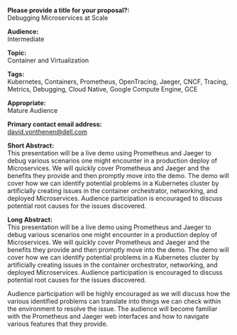 **Please provide a title for your proposal?:**  
Debugging Microservices at Scale

**Audience:**  
Intermediate

**Topic:**  
Container and Virtualization

**Tags:**  
Kubernetes, Containers, Prometheus, OpenTracing, Jaeger, CNCF, Tracing, Metrics, Debugging, Cloud Native, Google Compute Engine, GCE

**Appropriate:**  
Mature Audience

**Primary contact email address:**  
david.vonthenen@dell.com

**Short Abstract:**  
This presentation will be a live demo using Prometheus and Jaeger to debug various scenarios one might encounter in a production deploy of Microservices. We will quickly cover Prometheus and Jaeger and the benefits they provide and then promptly move into the demo. The demo will cover how we can identify potential problems in a Kubernetes cluster by artificially creating issues in the container orchestrator, networking, and deployed Microservices. Audience participation is encouraged to discuss potential root causes for the issues discovered.

**Long Abstract:**  
This presentation will be a live demo using Prometheus and Jaeger to debug various scenarios one might encounter in a production deploy of Microservices. We will quickly cover Prometheus and Jaeger and the benefits they provide and then promptly move into the demo. The demo will cover how we can identify potential problems in a Kubernetes cluster by artificially creating issues in the container orchestrator, networking, and deployed Microservices. Audience participation is encouraged to discuss potential root causes for the issues discovered.

Audience participation will be highly encouraged as we will discuss how the various identified problems can translate into things we can check within the environment to resolve the issue. The audience will become familiar with the Prometheus and Jaeger web interfaces and how to navigate various features that they provide.
